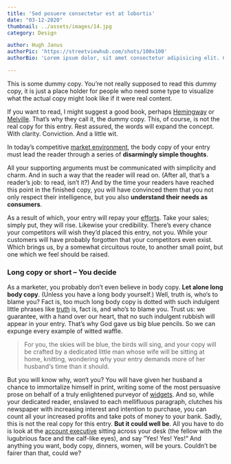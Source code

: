 ```yaml
---
title: 'Sed posuere consectetur est at lobortis'
date: "03-12-2020"
thumbnail: ../assets/images/14.jpg
category: Design

author: Hugh Janus
authorPic: 'https://streetviewhub.com/shots/100x100'
authorBio: 'Lorem ipsum dolor, sit amet consectetur adipisicing elit. Consectetur, sunt sapiente doloribus minus veritatis.'

---
```

This is some dummy copy. You’re not really supposed to read this dummy copy, it is just a place holder for people who need some type to visualize what the actual copy might look like if it were real content.

If you want to read, I might suggest a good book, perhaps [Hemingway](http://en.wikipedia.org/wiki/Ernest_Hemingway "Hemingway") or [Melville](http://en.wikipedia.org/wiki/Herman_Melville "Melville"). That’s why they call it, the dummy copy. This, of course, is not the real copy for this entry. Rest assured, the words will expand the concept. With clarity. Conviction. And a little wit.

In today’s competitive [market environment](http://en.wikipedia.org/wiki/Market_environment "market environment"), the body copy of your entry must lead the reader through a series of **disarmingly simple thoughts**.

All your supporting arguments must be communicated with simplicity and charm. And in such a way that the reader will read on. (After all, that’s a reader’s job: to read, isn’t it?) And by the time your readers have reached this point in the finished copy, you will have convinced them that you not only respect their intelligence, but you also **understand their needs as consumers**.

As a result of which, your entry will repay your [efforts](http://en.wikipedia.org/wiki/Writing "writing"). Take your sales; simply put, they will rise. Likewise your credibility. There’s every chance your competitors will wish they’d placed this entry, not you. While your customers will have probably forgotten that your competitors even exist. Which brings us, by a somewhat circuitous route, to another small point, but one which we feel should be raised.

### Long copy or short – You decide

As a marketer, you probably don’t even believe in body copy. **Let alone long body copy**. (Unless you have a long body yourself.) Well, truth is, who‘s to blame you? Fact is, too much long body copy is dotted with such indulgent little phrases like [truth](http://en.wikipedia.org/wiki/Truth "truth") is, fact is, and who’s to blame you. Trust us: we guarantee, with a hand over our heart, that no such indulgent rubbish will appear in your entry. That’s why God gave us big blue pencils. So we can expunge every example of witted waffle.

> For you, the skies will be blue, the birds will sing, and your copy will be crafted by a dedicated little man whose wife will be sitting at home, knitting, wondering why your entry demands more of her husband‘s time than it should.

But you will know why, won‘t you? You will have given her husband a chance to immortalize himself in print, writing some of the most persuasive prose on behalf of a truly enlightened purveyor of [widgets](http://en.wikipedia.org/wiki/Widgets "widgets"). And so, while your dedicated reader, enslaved to each mellifluous paragraph, clutches his newspaper with increasing interest and intention to purchase, you can count all your increased profits and take pots of money to your bank. Sadly, this is not the real copy for this entry. **But it could well be**. All you have to do is look at the [account executive](http://en.wikipedia.org/wiki/Account_executive "account executive") sitting across your desk (the fellow with the lugubrious face and the calf-like eyes), and say ”Yes! Yes! Yes!“ And anything you want, body copy, dinners, women, will be yours. Couldn’t be fairer than that, could we?